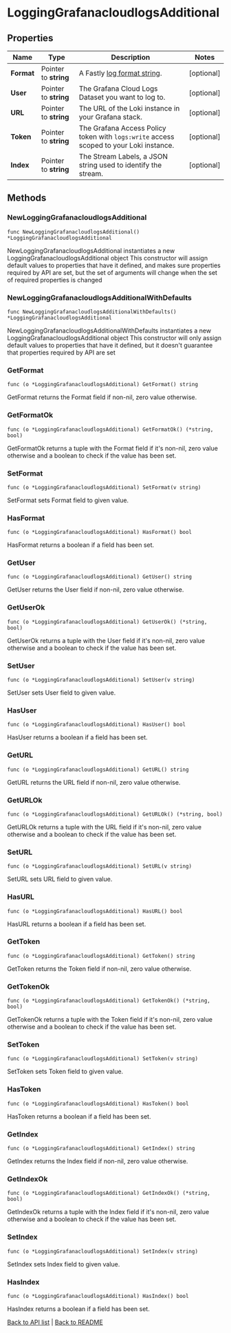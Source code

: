 # LoggingGrafanacloudlogsAdditional

## Properties

Name | Type | Description | Notes
------------ | ------------- | ------------- | -------------
**Format** | Pointer to **string** | A Fastly [log format string](https://docs.fastly.com/en/guides/custom-log-formats). | [optional] 
**User** | Pointer to **string** | The Grafana Cloud Logs Dataset you want to log to. | [optional] 
**URL** | Pointer to **string** | The URL of the Loki instance in your Grafana stack. | [optional] 
**Token** | Pointer to **string** | The Grafana Access Policy token with `logs:write` access scoped to your Loki instance. | [optional] 
**Index** | Pointer to **string** | The Stream Labels, a JSON string used to identify the stream. | [optional] 

## Methods

### NewLoggingGrafanacloudlogsAdditional

`func NewLoggingGrafanacloudlogsAdditional() *LoggingGrafanacloudlogsAdditional`

NewLoggingGrafanacloudlogsAdditional instantiates a new LoggingGrafanacloudlogsAdditional object
This constructor will assign default values to properties that have it defined,
and makes sure properties required by API are set, but the set of arguments
will change when the set of required properties is changed

### NewLoggingGrafanacloudlogsAdditionalWithDefaults

`func NewLoggingGrafanacloudlogsAdditionalWithDefaults() *LoggingGrafanacloudlogsAdditional`

NewLoggingGrafanacloudlogsAdditionalWithDefaults instantiates a new LoggingGrafanacloudlogsAdditional object
This constructor will only assign default values to properties that have it defined,
but it doesn't guarantee that properties required by API are set

### GetFormat

`func (o *LoggingGrafanacloudlogsAdditional) GetFormat() string`

GetFormat returns the Format field if non-nil, zero value otherwise.

### GetFormatOk

`func (o *LoggingGrafanacloudlogsAdditional) GetFormatOk() (*string, bool)`

GetFormatOk returns a tuple with the Format field if it's non-nil, zero value otherwise
and a boolean to check if the value has been set.

### SetFormat

`func (o *LoggingGrafanacloudlogsAdditional) SetFormat(v string)`

SetFormat sets Format field to given value.

### HasFormat

`func (o *LoggingGrafanacloudlogsAdditional) HasFormat() bool`

HasFormat returns a boolean if a field has been set.

### GetUser

`func (o *LoggingGrafanacloudlogsAdditional) GetUser() string`

GetUser returns the User field if non-nil, zero value otherwise.

### GetUserOk

`func (o *LoggingGrafanacloudlogsAdditional) GetUserOk() (*string, bool)`

GetUserOk returns a tuple with the User field if it's non-nil, zero value otherwise
and a boolean to check if the value has been set.

### SetUser

`func (o *LoggingGrafanacloudlogsAdditional) SetUser(v string)`

SetUser sets User field to given value.

### HasUser

`func (o *LoggingGrafanacloudlogsAdditional) HasUser() bool`

HasUser returns a boolean if a field has been set.

### GetURL

`func (o *LoggingGrafanacloudlogsAdditional) GetURL() string`

GetURL returns the URL field if non-nil, zero value otherwise.

### GetURLOk

`func (o *LoggingGrafanacloudlogsAdditional) GetURLOk() (*string, bool)`

GetURLOk returns a tuple with the URL field if it's non-nil, zero value otherwise
and a boolean to check if the value has been set.

### SetURL

`func (o *LoggingGrafanacloudlogsAdditional) SetURL(v string)`

SetURL sets URL field to given value.

### HasURL

`func (o *LoggingGrafanacloudlogsAdditional) HasURL() bool`

HasURL returns a boolean if a field has been set.

### GetToken

`func (o *LoggingGrafanacloudlogsAdditional) GetToken() string`

GetToken returns the Token field if non-nil, zero value otherwise.

### GetTokenOk

`func (o *LoggingGrafanacloudlogsAdditional) GetTokenOk() (*string, bool)`

GetTokenOk returns a tuple with the Token field if it's non-nil, zero value otherwise
and a boolean to check if the value has been set.

### SetToken

`func (o *LoggingGrafanacloudlogsAdditional) SetToken(v string)`

SetToken sets Token field to given value.

### HasToken

`func (o *LoggingGrafanacloudlogsAdditional) HasToken() bool`

HasToken returns a boolean if a field has been set.

### GetIndex

`func (o *LoggingGrafanacloudlogsAdditional) GetIndex() string`

GetIndex returns the Index field if non-nil, zero value otherwise.

### GetIndexOk

`func (o *LoggingGrafanacloudlogsAdditional) GetIndexOk() (*string, bool)`

GetIndexOk returns a tuple with the Index field if it's non-nil, zero value otherwise
and a boolean to check if the value has been set.

### SetIndex

`func (o *LoggingGrafanacloudlogsAdditional) SetIndex(v string)`

SetIndex sets Index field to given value.

### HasIndex

`func (o *LoggingGrafanacloudlogsAdditional) HasIndex() bool`

HasIndex returns a boolean if a field has been set.


[Back to API list](../README.md#documentation-for-api-endpoints) | [Back to README](../README.md)
